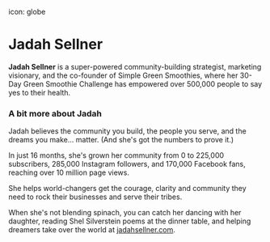 icon: globe
# Jadah Sellner

<div class="zig-zags_blue"></div>

**Jadah Sellner** is a super-powered community-building strategist, marketing visionary, and the co-founder of Simple Green Smoothies, where her 30-Day Green Smoothie Challenge has empowered over 500,000 people to say yes to their health.

<div class="line-canvas"></div>

### A bit more about Jadah

Jadah believes the community you build, the people you serve, and the dreams you make… matter. (And she's got the numbers to prove it.)

In just 16 months, she's grown her community from 0 to 225,000 subscribers, 285,000 Instagram followers, and 170,000 Facebook fans, reaching over 10 million page views.

She helps world-changers get the courage, clarity and community they need to rock their businesses and serve their tribes. 

When she's not blending spinach, you can catch her dancing with her daughter, reading Shel Silverstein poems at the dinner table, and helping dreamers take over the world at [jadahsellner.com](http://jadahsellner.com).
